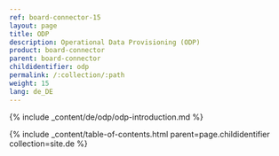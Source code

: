 ```yaml
---
ref: board-connector-15
layout: page
title: ODP
description: Operational Data Provisioning (ODP)
product: board-connector
parent: board-connector
childidentifier: odp
permalink: /:collection/:path
weight: 15
lang: de_DE
---
```


{% include _content/de/odp/odp-introduction.md %} 

{% include _content/table-of-contents.html parent=page.childidentifier collection=site.de %}
